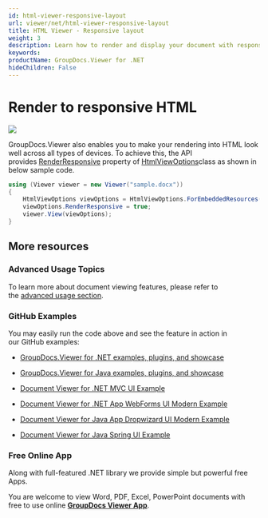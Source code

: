 ```yaml
---
id: html-viewer-responsive-layout
url: viewer/net/html-viewer-responsive-layout
title: HTML Viewer - Responsive layout
weight: 3
description: Learn how to render and display your document with responsive HTML layout that looks great on mobile and desktop devices.
keywords: 
productName: GroupDocs.Viewer for .NET
hideChildren: False
---
```

# Render to responsive HTML

![](viewer-net/images/html-viewer-responsive-layout.jpg)

GroupDocs.Viewer also enables you to make your rendering into HTML look well across all types of devices. To achieve this, the API provides [RenderResponsive](https://apireference.groupdocs.com/net/viewer/groupdocs.viewer.options/htmlviewoptions/properties/renderresponsive) property of [HtmlViewOptions](https://apireference.groupdocs.com/net/viewer/groupdocs.viewer.options/htmlviewoptions)class as shown in below sample code.

```csharp
using (Viewer viewer = new Viewer("sample.docx"))
{
    HtmlViewOptions viewOptions = HtmlViewOptions.ForEmbeddedResources();
    viewOptions.RenderResponsive = true;
    viewer.View(viewOptions);
}
```

## More resources

### Advanced Usage Topics

To learn more about document viewing features, please refer to the [advanced usage section](Advanced%2Busage.html).

### GitHub Examples

You may easily run the code above and see the feature in action in our GitHub examples:

*   [GroupDocs.Viewer for .NET examples, plugins, and showcase](https://github.com/groupdocs-viewer/GroupDocs.Viewer-for-.NET)
    
*   [GroupDocs.Viewer for Java examples, plugins, and showcase](https://github.com/groupdocs-viewer/GroupDocs.Viewer-for-Java)
    
*   [Document Viewer for .NET MVC UI Example](https://github.com/groupdocs-viewer/GroupDocs.Viewer-for-.NET-MVC) 
    
*   [Document Viewer for .NET App WebForms UI Modern Example](https://github.com/groupdocs-viewer/GroupDocs.Viewer-for-.NET-WebForms)
    
*   [Document Viewer for Java App Dropwizard UI Modern Example](https://github.com/groupdocs-viewer/GroupDocs.Viewer-for-Java-Dropwizard)
    
*   [Document Viewer for Java Spring UI Example](https://github.com/groupdocs-viewer/GroupDocs.Viewer-for-Java-Spring)
    

### Free Online App

Along with full-featured .NET library we provide simple but powerful free Apps.

You are welcome to view Word, PDF, Excel, PowerPoint documents with free to use online **[GroupDocs Viewer App](https://products.groupdocs.app/viewer)**.
